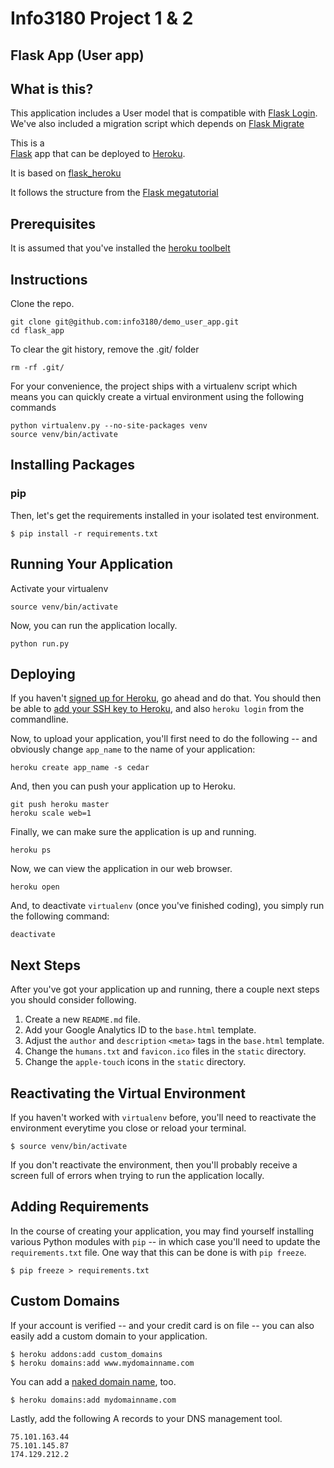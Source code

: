 Info3180 Project 1 & 2
==================================
Flask App (User app)
----------------------------------

What is this?
-------------
This application includes a User model that is compatible with [Flask Login](https://flask-login.readthedocs.org).
We've also included a migration script which depends on [Flask Migrate](https://flask-migrate.readthedocs.org)

This is a  
[Flask](http://flask.pocoo.org/) app that can be deployed to [Heroku](https://www.heroku.com/).

It is based on [flask_heroku](github.com/zachwill/flask_heroku)

It follows the structure from the [Flask megatutorial](http://blog.miguelgrinberg.com/post/the-flask-mega-tutorial-part-i-hello-world)



Prerequisites
-------------

It is assumed that you've installed the [heroku toolbelt](http://toolbelt.heroku.com)

Instructions
------------

Clone the repo.

    git clone git@github.com:info3180/demo_user_app.git
    cd flask_app
    
To clear the git history, remove the .git/ folder
 
    rm -rf .git/


For your convenience, the project ships with a virtualenv script which means you
can quickly create a virtual environment using the following commands

    python virtualenv.py --no-site-packages venv
    source venv/bin/activate


Installing Packages
--------------------

### pip

Then, let's get the requirements installed in your isolated test
environment.

    $ pip install -r requirements.txt


Running Your Application
------------------------

Activate your virtualenv

    source venv/bin/activate

Now, you can run the application locally.

    python run.py


Deploying
---------

If you haven't [signed up for Heroku](https://api.heroku.com/signup), go
ahead and do that. You should then be able to [add your SSH key to
Heroku](http://devcenter.heroku.com/articles/quickstart), and also
`heroku login` from the commandline.

Now, to upload your application, you'll first need to do the
following -- and obviously change `app_name` to the name of your
application:

    heroku create app_name -s cedar

And, then you can push your application up to Heroku.

    git push heroku master
    heroku scale web=1

Finally, we can make sure the application is up and running.

    heroku ps

Now, we can view the application in our web browser.

    heroku open

And, to deactivate `virtualenv` (once you've finished coding), you
simply run the following command:

    deactivate


Next Steps
----------

After you've got your application up and running, there a couple next
steps you should consider following.

1. Create a new `README.md` file.
2. Add your Google Analytics ID to the `base.html` template.
3. Adjust the `author` and `description` `<meta>` tags in the
   `base.html` template.
4. Change the `humans.txt` and `favicon.ico` files in the `static`
   directory.
5. Change the `apple-touch` icons in the `static` directory.


Reactivating the Virtual Environment
------------------------------------

If you haven't worked with `virtualenv` before, you'll need to
reactivate the environment everytime you close or reload your terminal.

    $ source venv/bin/activate

If you don't reactivate the environment, then you'll probably receive a
screen full of errors when trying to run the application locally.


Adding Requirements
-------------------

In the course of creating your application, you may find yourself
installing various Python modules with `pip` -- in which case you'll
need to update the `requirements.txt` file. One way that this can be
done is with `pip freeze`.

    $ pip freeze > requirements.txt


Custom Domains
--------------

If your account is verified -- and your credit card is on file -- you
can also easily add a custom domain to your application.

    $ heroku addons:add custom_domains
    $ heroku domains:add www.mydomainname.com

You can add a [naked domain
name](http://devcenter.heroku.com/articles/custom-domains), too.

    $ heroku domains:add mydomainname.com

Lastly, add the following A records to your DNS management tool.

    75.101.163.44
    75.101.145.87
    174.129.212.2
